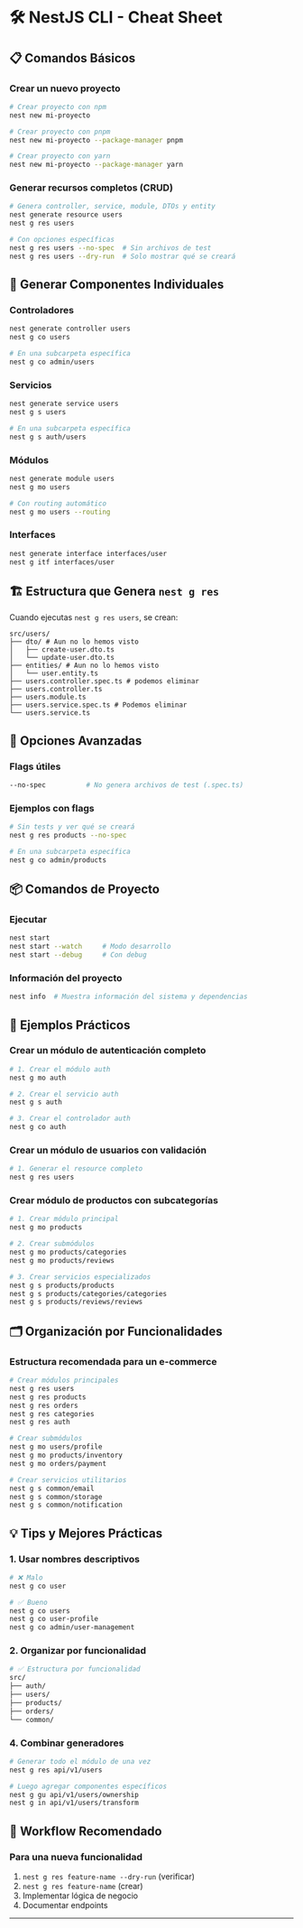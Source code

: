 # 🛠️ NestJS CLI - Cheat Sheet

## 📋 Comandos Básicos

### Crear un nuevo proyecto

```bash
# Crear proyecto con npm
nest new mi-proyecto

# Crear proyecto con pnpm
nest new mi-proyecto --package-manager pnpm

# Crear proyecto con yarn
nest new mi-proyecto --package-manager yarn
```

### Generar recursos completos (CRUD)

```bash
# Genera controller, service, module, DTOs y entity
nest generate resource users
nest g res users

# Con opciones específicas
nest g res users --no-spec  # Sin archivos de test
nest g res users --dry-run  # Solo mostrar qué se creará
```

## 🎯 Generar Componentes Individuales

### Controladores

```bash
nest generate controller users
nest g co users

# En una subcarpeta específica
nest g co admin/users
```

### Servicios

```bash
nest generate service users
nest g s users

# En una subcarpeta específica
nest g s auth/users
```

### Módulos

```bash
nest generate module users
nest g mo users

# Con routing automático
nest g mo users --routing
```

### Interfaces

```bash
nest generate interface interfaces/user
nest g itf interfaces/user
```

## 🏗️ Estructura que Genera `nest g res`

Cuando ejecutas `nest g res users`, se crean:

```text
src/users/
├── dto/ # Aun no lo hemos visto
│   ├── create-user.dto.ts
│   └── update-user.dto.ts
├── entities/ # Aun no lo hemos visto
│   └── user.entity.ts
├── users.controller.spec.ts # podemos eliminar
├── users.controller.ts
├── users.module.ts
├── users.service.spec.ts # Podemos eliminar
└── users.service.ts
```

## 🎨 Opciones Avanzadas

### Flags útiles

```bash
--no-spec          # No genera archivos de test (.spec.ts)
```

### Ejemplos con flags

```bash
# Sin tests y ver qué se creará
nest g res products --no-spec 

# En una subcarpeta específica
nest g co admin/products
```

## 📦 Comandos de Proyecto

### Ejecutar

```bash
nest start
nest start --watch     # Modo desarrollo
nest start --debug     # Con debug
```

### Información del proyecto

```bash
nest info  # Muestra información del sistema y dependencias
```

## 🔄 Ejemplos Prácticos

### Crear un módulo de autenticación completo

```bash
# 1. Crear el módulo auth
nest g mo auth

# 2. Crear el servicio auth
nest g s auth

# 3. Crear el controlador auth
nest g co auth
```

### Crear un módulo de usuarios con validación

```bash
# 1. Generar el resource completo
nest g res users
```

### Crear módulo de productos con subcategorías

```bash
# 1. Crear módulo principal
nest g mo products

# 2. Crear submódulos
nest g mo products/categories
nest g mo products/reviews

# 3. Crear servicios especializados
nest g s products/products
nest g s products/categories/categories
nest g s products/reviews/reviews
```

## 🗂️ Organización por Funcionalidades

### Estructura recomendada para un e-commerce

```bash
# Crear módulos principales
nest g res users
nest g res products
nest g res orders
nest g res categories
nest g res auth

# Crear submódulos
nest g mo users/profile
nest g mo products/inventory
nest g mo orders/payment

# Crear servicios utilitarios
nest g s common/email
nest g s common/storage
nest g s common/notification
```

## 💡 Tips y Mejores Prácticas

### 1. Usar nombres descriptivos

```bash
# ❌ Malo
nest g co user

# ✅ Bueno
nest g co users
nest g co user-profile
nest g co admin/user-management
```

### 2. Organizar por funcionalidad

```bash
# ✅ Estructura por funcionalidad
src/
├── auth/
├── users/
├── products/
├── orders/
└── common/
```

### 4. Combinar generadores

```bash
# Generar todo el módulo de una vez
nest g res api/v1/users

# Luego agregar componentes específicos
nest g gu api/v1/users/ownership
nest g in api/v1/users/transform
```

## 🚀 Workflow Recomendado

### Para una nueva funcionalidad

1. `nest g res feature-name --dry-run` (verificar)
2. `nest g res feature-name` (crear)
3. Implementar lógica de negocio
4. Documentar endpoints

---
